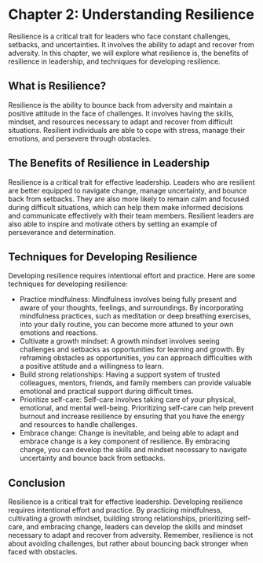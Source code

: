 Chapter 2: Understanding Resilience
===================================

Resilience is a critical trait for leaders who face constant challenges, setbacks, and uncertainties. It involves the ability to adapt and recover from adversity. In this chapter, we will explore what resilience is, the benefits of resilience in leadership, and techniques for developing resilience.

What is Resilience?
-------------------

Resilience is the ability to bounce back from adversity and maintain a positive attitude in the face of challenges. It involves having the skills, mindset, and resources necessary to adapt and recover from difficult situations. Resilient individuals are able to cope with stress, manage their emotions, and persevere through obstacles.

The Benefits of Resilience in Leadership
----------------------------------------

Resilience is a critical trait for effective leadership. Leaders who are resilient are better equipped to navigate change, manage uncertainty, and bounce back from setbacks. They are also more likely to remain calm and focused during difficult situations, which can help them make informed decisions and communicate effectively with their team members. Resilient leaders are also able to inspire and motivate others by setting an example of perseverance and determination.

Techniques for Developing Resilience
------------------------------------

Developing resilience requires intentional effort and practice. Here are some techniques for developing resilience:

* Practice mindfulness: Mindfulness involves being fully present and aware of your thoughts, feelings, and surroundings. By incorporating mindfulness practices, such as meditation or deep breathing exercises, into your daily routine, you can become more attuned to your own emotions and reactions.
* Cultivate a growth mindset: A growth mindset involves seeing challenges and setbacks as opportunities for learning and growth. By reframing obstacles as opportunities, you can approach difficulties with a positive attitude and a willingness to learn.
* Build strong relationships: Having a support system of trusted colleagues, mentors, friends, and family members can provide valuable emotional and practical support during difficult times.
* Prioritize self-care: Self-care involves taking care of your physical, emotional, and mental well-being. Prioritizing self-care can help prevent burnout and increase resilience by ensuring that you have the energy and resources to handle challenges.
* Embrace change: Change is inevitable, and being able to adapt and embrace change is a key component of resilience. By embracing change, you can develop the skills and mindset necessary to navigate uncertainty and bounce back from setbacks.

Conclusion
----------

Resilience is a critical trait for effective leadership. Developing resilience requires intentional effort and practice. By practicing mindfulness, cultivating a growth mindset, building strong relationships, prioritizing self-care, and embracing change, leaders can develop the skills and mindset necessary to adapt and recover from adversity. Remember, resilience is not about avoiding challenges, but rather about bouncing back stronger when faced with obstacles.
